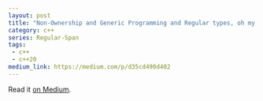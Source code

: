 ```yaml
---
layout: post
title: "Non-Ownership and Generic Programming and Regular types, oh my!"
category: c++
series: Regular-Span
tags:
 - c++
 - c++20
medium_link: https://medium.com/p/d35cd490d402
---
```


Read it [on Medium](https://medium.com/p/d35cd490d402?source=brevzin.github.io).
